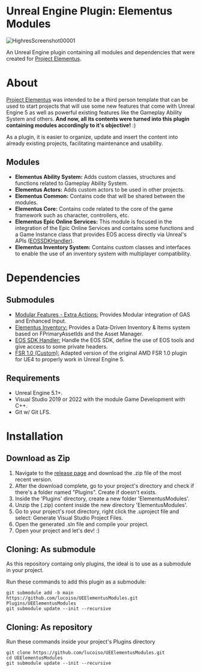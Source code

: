 # Unreal Engine Plugin: Elementus Modules
![HighresScreenshot00001](https://user-images.githubusercontent.com/77353979/218318475-cb5c7f62-8ec8-43a3-a4a1-6b4b5104a362.png)

An Unreal Engine plugin containing all modules and dependencies that were created for [Project Elementus](https://github.com/lucoiso/UEProject_Elementus).

# About
[Project Elementus](https://github.com/lucoiso/UEProject_Elementus) was intended to be a third person template that can be used to start projects that will use some new features that come with Unreal Engine 5 as well as powerful existing features like the Gameplay Ability System and others. **And now, all its contents were turned into this plugin containing modules accordingly to it's objective!** :)

As a plugin, it is easier to organize, update and insert the content into already existing projects, facilitating maintenance and usability.

## Modules
* **Elementus Ability System:** Adds custom classes, structures and functions related to Gameplay Ability System.
* **Elementus Actors:** Adds custom actors to be used in other projects.
* **Elementus Common:** Contains code that will be shared between the modules.
* **Elementus Core:** Contains code related to the core of the game framework such as character, controllers, etc.
* **Elementus Epic Online Services:** This module is focused in the integration of the Epic Online Services and contains some functions and a Game Instance class that provides EOS access directly via Unreal's APIs ([EOSSDKHandler](https://github.com/lucoiso/UEEOSSDKHandler)).
* **Elementus Inventory System:** Contains custom classes and interfaces to enable the use of an inventory system with multiplayer compatibility.

# Dependencies
## Submodules
* [Modular Features - Extra Actions:](https://github.com/lucoiso/UEModularFeatures_ExtraActions) Provides Modular integration of GAS and Enhanced Input.
* [Elementus Inventory:](https://github.com/lucoiso/UEElementusInventory) Provides a Data-Driven Inventory & Items system based on FPrimaryAssetIds and the Asset Manager.
* [EOS SDK Handler:](https://github.com/lucoiso/UEEOSSDKHandler) Handle the EOS SDK, define the use of EOS tools and give access to some private headers.
* [FSR 1.0 (Custom):](https://github.com/lucoiso/UEFSR) Adapted version of the original AMD FSR 1.0 plugin for UE4 to properly work in Unreal Engine 5.

## Requirements
* Unreal Engine 5.1+.
* Visual Studio 2019 or 2022 with the module Game Development with C++.
* Git w/ Git LFS.

# Installation
## Download as Zip
1. Navigate to the [release page](https://github.com/lucoiso/UEElementusModules/releases) and download the .zip file of the most recent version.
2. After the download complete, go to your project's directory and check if there's a folder named "Plugins". Create if doesn't exists.
3. Inside the 'Plugins' directory, create a new folder 'ElementusModules'.
4. Unzip the (.zip) content inside the new directory 'ElementusModules'.
5. Go to your project's root directory, right click the .uproject file and select: Generate Visual Studio Project Files.
6. Open the generated .sln file and compile your project.
7. Open your project and let's dev! :)

## Cloning: As submodule
As this repository containg only plugins, the ideal is to use as a submodule in your project.

Run these commands to add this plugin as a submodule:
```
git submodule add -b main https://github.com/lucoiso/UEElementusModules.git Plugins/UEElementusModules
git submodule update --init --recursive
```

## Cloning: As repository
Run these commands inside your project's Plugins directory

```
git clone https://github.com/lucoiso/UEElementusModules.git
cd UEElementusModules
git submodule update --init --recursive
```
